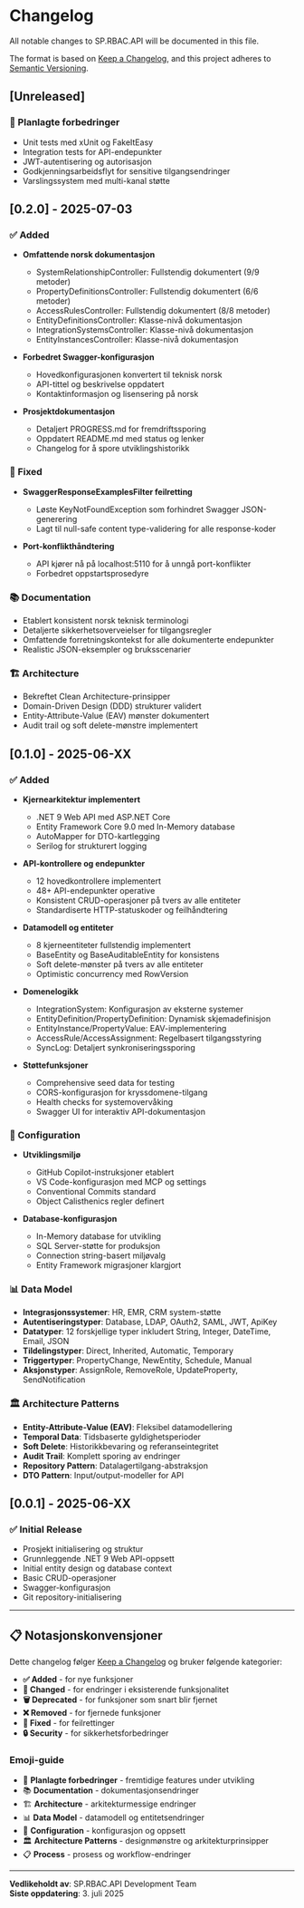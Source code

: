 # Changelog

All notable changes to SP.RBAC.API will be documented in this file.

The format is based on [Keep a Changelog](https://keepachangelog.com/en/1.0.0/),
and this project adheres to [Semantic Versioning](https://semver.org/spec/v2.0.0.html).

## [Unreleased]

### 🚀 Planlagte forbedringer
- Unit tests med xUnit og FakeItEasy
- Integration tests for API-endepunkter
- JWT-autentisering og autorisasjon
- Godkjenningsarbeidsflyt for sensitive tilgangsendringer
- Varslingssystem med multi-kanal støtte

## [0.2.0] - 2025-07-03

### ✅ Added
- **Omfattende norsk dokumentasjon**
  - SystemRelationshipController: Fullstendig dokumentert (9/9 metoder)
  - PropertyDefinitionsController: Fullstendig dokumentert (6/6 metoder)  
  - AccessRulesController: Fullstendig dokumentert (8/8 metoder)
  - EntityDefinitionsController: Klasse-nivå dokumentasjon
  - IntegrationSystemsController: Klasse-nivå dokumentasjon
  - EntityInstancesController: Klasse-nivå dokumentasjon

- **Forbedret Swagger-konfigurasjon**
  - Hovedkonfigurasjonen konvertert til teknisk norsk
  - API-tittel og beskrivelse oppdatert
  - Kontaktinformasjon og lisensering på norsk

- **Prosjektdokumentasjon**
  - Detaljert PROGRESS.md for fremdriftssporing
  - Oppdatert README.md med status og lenker
  - Changelog for å spore utviklingshistorikk

### 🔧 Fixed
- **SwaggerResponseExamplesFilter feilretting**
  - Løste KeyNotFoundException som forhindret Swagger JSON-generering
  - Lagt til null-safe content type-validering for alle response-koder

- **Port-konflikthåndtering**
  - API kjører nå på localhost:5110 for å unngå port-konflikter
  - Forbedret oppstartsprosedyre

### 📚 Documentation
- Etablert konsistent norsk teknisk terminologi
- Detaljerte sikkerhetsoverveielser for tilgangsregler
- Omfattende forretningskontekst for alle dokumenterte endepunkter
- Realistic JSON-eksempler og bruksscenarier

### 🏗️ Architecture
- Bekreftet Clean Architecture-prinsipper
- Domain-Driven Design (DDD) strukturer validert
- Entity-Attribute-Value (EAV) mønster dokumentert
- Audit trail og soft delete-mønstre implementert

## [0.1.0] - 2025-06-XX

### ✅ Added
- **Kjernearkitektur implementert**
  - .NET 9 Web API med ASP.NET Core
  - Entity Framework Core 9.0 med In-Memory database
  - AutoMapper for DTO-kartlegging
  - Serilog for strukturert logging

- **API-kontrollere og endepunkter**
  - 12 hovedkontrollere implementert
  - 48+ API-endepunkter operative
  - Konsistent CRUD-operasjoner på tvers av alle entiteter
  - Standardiserte HTTP-statuskoder og feilhåndtering

- **Datamodell og entiteter**
  - 8 kjerneentiteter fullstendig implementert
  - BaseEntity og BaseAuditableEntity for konsistens
  - Soft delete-mønster på tvers av alle entiteter
  - Optimistic concurrency med RowVersion

- **Domenelogikk**
  - IntegrationSystem: Konfigurasjon av eksterne systemer
  - EntityDefinition/PropertyDefinition: Dynamisk skjemadefinisjon
  - EntityInstance/PropertyValue: EAV-implementering
  - AccessRule/AccessAssignment: Regelbasert tilgangsstyring
  - SyncLog: Detaljert synkroniseringssporing

- **Støttefunksjoner**
  - Comprehensive seed data for testing
  - CORS-konfigurasjon for kryssdomene-tilgang
  - Health checks for systemovervåking
  - Swagger UI for interaktiv API-dokumentasjon

### 🔧 Configuration
- **Utviklingsmiljø**
  - GitHub Copilot-instruksjoner etablert
  - VS Code-konfigurasjon med MCP og settings
  - Conventional Commits standard
  - Object Calisthenics regler definert

- **Database-konfigurasjon**
  - In-Memory database for utvikling
  - SQL Server-støtte for produksjon
  - Connection string-basert miljøvalg
  - Entity Framework migrasjoner klargjort

### 📊 Data Model
- **Integrasjonssystemer**: HR, EMR, CRM system-støtte
- **Autentiseringstyper**: Database, LDAP, OAuth2, SAML, JWT, ApiKey
- **Datatyper**: 12 forskjellige typer inkludert String, Integer, DateTime, Email, JSON
- **Tildelingstyper**: Direct, Inherited, Automatic, Temporary
- **Triggertyper**: PropertyChange, NewEntity, Schedule, Manual
- **Aksjonstyper**: AssignRole, RemoveRole, UpdateProperty, SendNotification

### 🏛️ Architecture Patterns
- **Entity-Attribute-Value (EAV)**: Fleksibel datamodellering
- **Temporal Data**: Tidsbaserte gyldighetsperioder
- **Soft Delete**: Historikkbevaring og referanseintegritet
- **Audit Trail**: Komplett sporing av endringer
- **Repository Pattern**: Datalagertilgang-abstraksjon
- **DTO Pattern**: Input/output-modeller for API

## [0.0.1] - 2025-06-XX

### ✅ Initial Release
- Prosjekt initialisering og struktur
- Grunnleggende .NET 9 Web API-oppsett
- Initial entity design og database context
- Basic CRUD-operasjoner
- Swagger-konfigurasjon
- Git repository-initialisering

---

## 📋 Notasjonskonvensjoner

Dette changelog følger [Keep a Changelog](https://keepachangelog.com/) og bruker følgende kategorier:

- **✅ Added** - for nye funksjoner
- **🔧 Changed** - for endringer i eksisterende funksjonalitet  
- **🗑️ Deprecated** - for funksjoner som snart blir fjernet
- **❌ Removed** - for fjernede funksjoner
- **🔧 Fixed** - for feilrettinger
- **🔒 Security** - for sikkerhetsforbedringer

### Emoji-guide

- 🚀 **Planlagte forbedringer** - fremtidige features under utvikling
- 📚 **Documentation** - dokumentasjonsendringer
- 🏗️ **Architecture** - arkitekturmessige endringer
- 📊 **Data Model** - datamodell og entitetsendringer
- 🔧 **Configuration** - konfigurasjon og oppsett
- 🏛️ **Architecture Patterns** - designmønstre og arkitekturprinsipper
- 📋 **Process** - prosess og workflow-endringer

---

**Vedlikeholdt av**: SP.RBAC.API Development Team  
**Siste oppdatering**: 3. juli 2025
